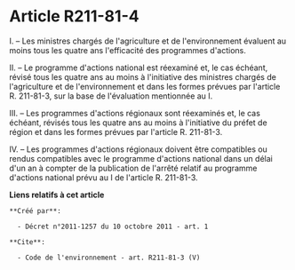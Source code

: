 # Article R211-81-4

I. – Les ministres chargés de l'agriculture et de l'environnement évaluent au moins tous les quatre ans l'efficacité des
programmes d'actions.

II. – Le programme d'actions national est réexaminé et, le cas échéant, révisé tous les quatre ans au moins à l'initiative
des ministres chargés de l'agriculture et de l'environnement et dans les formes prévues par l'article R. 211-81-3, sur la
base de l'évaluation mentionnée au I.

III. – Les programmes d'actions régionaux sont réexaminés et, le cas échéant, révisés tous les quatre ans au moins à
l'initiative du préfet de région et dans les formes prévues par l'article R. 211-81-3.

IV. – Les programmes d'actions régionaux doivent être compatibles ou rendus compatibles avec le programme d'actions national
dans un délai d'un an à compter de la publication de l'arrêté relatif au programme d'actions national prévu au I de l'article
R. 211-81-3.

**Liens relatifs à cet article**

	**Créé par**:

	  - Décret n°2011-1257 du 10 octobre 2011 - art. 1

	**Cite**:

	  - Code de l'environnement - art. R211-81-3 (V)
